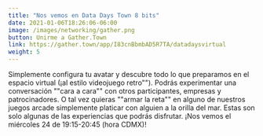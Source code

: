 ```yaml
---
title: "Nos vemos en Data Days Town 8 bits"
date: 2021-01-06T18:26:06-06:00
image: /images/networking/gather.png
button: Unirme a Gather.Town
link: https://gather.town/app/I83cnBbmbAD5R7TA/datadaysvirtual
weight: 5
---
```


Simplemente configura tu avatar y descubre todo lo que preparamos en el espacio virtual (¡al estilo videojuego retro"").
Podrás experimentar una conversación ""cara a cara"" con otros participantes, empresas y patrocinadores. O tal vez quieras ""armar la reta"" en alguno de nuestros juegos arcade simplemente platicar con alguien a la orilla del mar. Estas son solo algunas de las experiencias que podrás disfrutar. ¡Nos vemos el miércoles 24 de 19:15-20:45 (hora CDMX)!